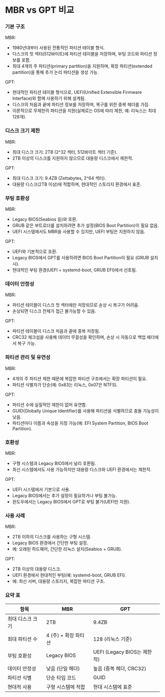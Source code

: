 # MBR vs GPT 비교

### 기본 구조
MBR:
- 1980년대부터 사용된 전통적인 파티션 테이블 형식.
- 디스크의 첫 섹터(512바이트)에 파티션 테이블을 저장하며, 부팅 코드와 파티션 정보를 포함.
- 최대 4개의 주 파티션(primary partition)을 지원하며, 확장 파티션(extended partition)을 통해 추가 논리 파티션을 생성 가능.

GPT:
- 현대적인 파티션 테이블 형식으로, UEFI(Unified Extensible Firmware Interface)와 함께 사용하기 위해 설계됨.
- 디스크의 처음과 끝에 파티션 정보를 저장하며, 복구를 위한 중복 헤더를 가짐.
- 이론적으로 무제한의 파티션을 지원(실제로는 OS에 따라 제한, 예: 리눅스는 최대 128개).

### 디스크 크기 제한
MBR:
- 최대 디스크 크기: 2TB (2^32 섹터, 512바이트 섹터 기준).
- 2TB 이상의 디스크를 지원하지 않으므로 대용량 디스크에서 제한적.

GPT:
- 최대 디스크 크기: 9.4ZB (Zettabytes, 2^64 섹터).
- 대용량 디스크(2TB 이상)에 적합하며, 현대적인 스토리지 환경에서 표준.

### 부팅 호환성
MBR:
- Legacy BIOS(Seabios 등)와 호환.
- GRUB 같은 부트로더를 설치하려면 추가 설정(BIOS Boot Partition)이 필요 없음.
- UEFI 시스템에서도 MBR을 사용할 수 있지만, UEFI 부팅은 지원하지 않음.

GPT:
- UEFI와 기본적으로 호환.
- Legacy BIOS에서 GPT를 사용하려면 BIOS Boot Partition이 필요 (GRUB 설치 시).
- 현대적인 부팅 환경(UEFI + systemd-boot, GRUB EFI)에서 선호됨.

### 데이터 안정성
MBR:
- 파티션 테이블이 디스크 첫 섹터에만 저장되므로 손상 시 복구가 어려움.
- 손상되면 디스크 전체가 접근 불가능할 수 있음.

GPT:
- 파티션 테이블이 디스크 처음과 끝에 중복 저장됨.
- CRC32 체크섬을 사용해 데이터 무결성을 확인하며, 손상 시 자동으로 백업 헤더에서 복구 가능.

### 파티션 관리 및 유연성
MBR:
- 4개의 주 파티션 제한 때문에 복잡한 파티션 구조에서는 확장 파티션이 필요.
- 파티션 식별자가 단순(예: 0x83는 리눅스, 0x07은 NTFS).

GPT:
- 파티션 수에 실질적인 제한이 없어 유연함.
- GUID(Globally Unique Identifier)를 사용해 파티션을 식별하므로 충돌 가능성이 낮음.
- 파티션마다 이름과 속성을 지정 가능(예: EFI System Partition, BIOS Boot Partition).

### 호환성
MBR:
- 구형 시스템과 Legacy BIOS에서 널리 호환됨.
- 최신 시스템에서도 사용 가능하지만 대용량 디스크와 UEFI 환경에서는 제한적.

GPT:
- UEFI 시스템에서 기본으로 사용.
- Legacy BIOS에서는 추가 설정이 필요하거나 부팅 불가능.
- 윈도우에서는 Legacy BIOS에서 GPT로 부팅 불가(UEFI만 지원).

### 사용 사례
MBR:
- 2TB 이하의 디스크를 사용하는 구형 시스템.
- Legacy BIOS 환경에서 간단한 부팅 설정.
- 예: 오래된 하드웨어, 간단한 리눅스 설치(Seabios + GRUB).

GPT:
- 2TB 이상의 대용량 디스크.
- UEFI 환경에서 현대적인 부팅(예: systemd-boot, GRUB EFI).
- 예: 최신 서버, 대용량 스토리지, 복잡한 파티션 구조.

### 요약 표
| 항목 | MBR | GPT |
|------|-----|-----|
| 최대 디스크 크기 | 2TB | 9.4ZB |
| 최대 파티션 수 | 4 (주) + 확장 파티션 | 128 (리눅스 기준) |
| 부팅 호환성 | Legacy BIOS | UEFI (Legacy BIOS는 제한적) |
| 데이터 안정성 | 낮음 (단일 헤더) | 높음 (중복 헤더, CRC32) |
| 파티션 식별 | 단순 타입 코드 | GUID |
| 현대적 사용 | 구형 시스템에 적합 | 현대 시스템에 표준 |